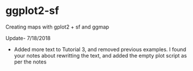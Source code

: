 # ggplot2-sf
Creating maps with gplot2 + sf and ggmap

Update- 7/18/2018
- Added more text to Tutorial 3, and removed previous examples. I found your notes about rewritting the text, and added the empty plot script as per the notes